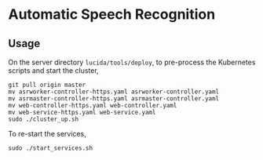 # Automatic Speech Recognition

## Usage

On the server directory `lucida/tools/deploy`, to pre-process the Kubernetes scripts and start the cluster,

```
git pull origin master
mv asrworker-controller-https.yaml asrworker-controller.yaml
mv asrmaster-controller-https.yaml asrmaster-controller.yaml
mv web-controller-https.yaml web-controller.yaml
mv web-service-https.yaml web-service.yaml
sudo ./cluster_up.sh

```

To re-start the services,

```
sudo ./start_services.sh
```
